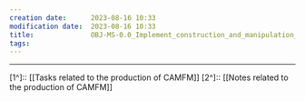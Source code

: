 ```yaml
---
creation date:		2023-08-16 10:33
modification date:	2023-08-16 10:33
title: 				OBJ-MS-0.0_Implement_construction_and_manipulation_of_formal_metarepresentations
tags:
---
```


---
[1^]:: [[Tasks related to the production of CAMFM]]
[2^]:: [[Notes related to the production of CAMFM]]